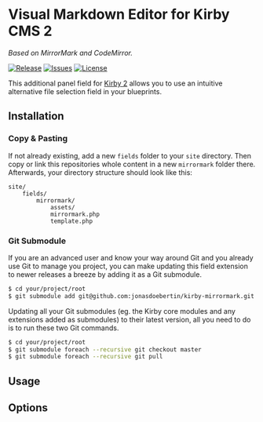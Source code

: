 # Visual Markdown Editor for Kirby CMS 2

*Based on MirrorMark and CodeMirror.*

[![Release](https://img.shields.io/github/release/jonasdoebertin/kirby-mirrormark.svg)](https://github.com/jonasdoebertin/kirby-mirrormark/releases)  [![Issues](https://img.shields.io/github/issues/jonasdoebertin/kirby-mirrormark.svg)](https://github.com/jonasdoebertin/kirby-mirrormark/issues) [![License](https://img.shields.io/badge/license-GPLv3-blue.svg)](https://raw.githubusercontent.com/jonasdoebertin/kirby-mirrormark/master/LICENSE)

This additional panel field for [Kirby 2](http://getkirby.com) allows you to use an intuitive alternative file selection field in your blueprints.

## Installation

### Copy & Pasting

If not already existing, add a new `fields` folder to your `site` directory. Then copy or link this repositories whole content in a new `mirrormark` folder there. Afterwards, your directory structure should look like this:

```
site/
	fields/
		mirrormark/
			assets/
			mirrormark.php
			template.php
```

### Git Submodule

If you are an advanced user and know your way around Git and you already use Git to manage you project, you can make updating this field extension to newer releases a breeze by adding it as a Git submodule.

```bash
$ cd your/project/root
$ git submodule add git@github.com:jonasdoebertin/kirby-mirrormark.git site/fields/mirrormark
```

Updating all your Git submodules (eg. the Kirby core modules and any extensions added as submodules) to their latest version, all you need to do is to run these two Git commands.

```bash
$ cd your/project/root
$ git submodule foreach --recursive git checkout master
$ git submodule foreach --recursive git pull
```

## Usage

## Options
